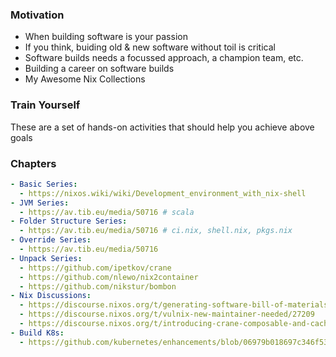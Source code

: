 ### Motivation
- When building software is your passion
- If you think, buiding old & new software without toil is critical
- Software builds needs a focussed approach, a champion team, etc.
- Building a career on software builds
- My Awesome Nix Collections

### Train Yourself
These are a set of hands-on activities that should help you achieve above goals

### Chapters

```yaml
- Basic Series:
  - https://nixos.wiki/wiki/Development_environment_with_nix-shell
- JVM Series:
  - https://av.tib.eu/media/50716 # scala
- Folder Structure Series:
  - https://av.tib.eu/media/50716 # ci.nix, shell.nix, pkgs.nix
- Override Series:
  - https://av.tib.eu/media/50716
- Unpack Series:
  - https://github.com/ipetkov/crane
  - https://github.com/nlewo/nix2container
  - https://github.com/nikstur/bombon
- Nix Discussions: 
  - https://discourse.nixos.org/t/generating-software-bill-of-materials-from-derivation/14089
  - https://discourse.nixos.org/t/vulnix-new-maintainer-needed/27209
  - https://discourse.nixos.org/t/introducing-crane-composable-and-cacheable-builds-with-cargo/17275
- Build K8s:
  - https://github.com/kubernetes/enhancements/blob/06979b018697c346f537512984f32df7867fdb66/keps/sig-api-machinery/4052-generic-controlplane/README.md
```

